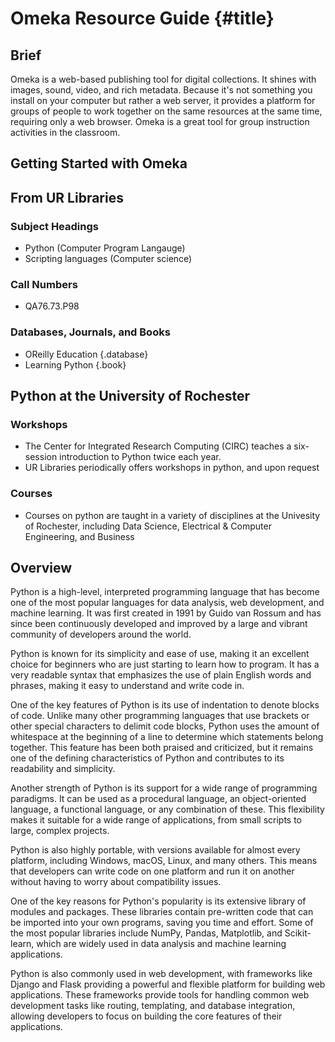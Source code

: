 # Omeka Resource Guide {#title}
## Brief
Omeka is a web-based publishing tool for digital collections. It shines with images, sound, video, and rich metadata. Because it's not something you install on your computer but rather a web server, it provides a platform for groups of people to work together on the same resources at the same time, requiring only a web browser. Omeka is a great tool for group instruction activities in the classroom.

## Getting Started with Omeka
[comment]: <> (how to install Omeka)
[comment]: <> (what is pip?) 
[comment]: <> (what is jupyter?)
## From UR Libraries
### Subject Headings
- Python (Computer Program Langauge)
- Scripting languages (Computer science)
### Call Numbers
- QA76.73.P98
### Databases, Journals, and Books
- OReilly Education {.database}
- Learning Python {.book}
## Python at the University of Rochester
### Workshops
- The Center for Integrated Research Computing (CIRC) teaches a six-session introduction to Python twice each year.
- UR Libraries periodically offers workshops in python, and upon request
### Courses
- Courses on python are taught in a variety of disciplines at the Univesity of Rochester, including Data Science, Electrical & Computer Engineering, and Business

## Overview
Python is a high-level, interpreted programming language that has become one of the most popular languages for data analysis, web development, and machine learning. It was first created in 1991 by Guido van Rossum and has since been continuously developed and improved by a large and vibrant community of developers around the world.

Python is known for its simplicity and ease of use, making it an excellent choice for beginners who are just starting to learn how to program. It has a very readable syntax that emphasizes the use of plain English words and phrases, making it easy to understand and write code in.

One of the key features of Python is its use of indentation to denote blocks of code. Unlike many other programming languages that use brackets or other special characters to delimit code blocks, Python uses the amount of whitespace at the beginning of a line to determine which statements belong together. This feature has been both praised and criticized, but it remains one of the defining characteristics of Python and contributes to its readability and simplicity.

Another strength of Python is its support for a wide range of programming paradigms. It can be used as a procedural language, an object-oriented language, a functional language, or any combination of these. This flexibility makes it suitable for a wide range of applications, from small scripts to large, complex projects.

Python is also highly portable, with versions available for almost every platform, including Windows, macOS, Linux, and many others. This means that developers can write code on one platform and run it on another without having to worry about compatibility issues.

One of the key reasons for Python's popularity is its extensive library of modules and packages. These libraries contain pre-written code that can be imported into your own programs, saving you time and effort. Some of the most popular libraries include NumPy, Pandas, Matplotlib, and Scikit-learn, which are widely used in data analysis and machine learning applications.

Python is also commonly used in web development, with frameworks like Django and Flask providing a powerful and flexible platform for building web applications. These frameworks provide tools for handling common web development tasks like routing, templating, and database integration, allowing developers to focus on building the core features of their applications.
